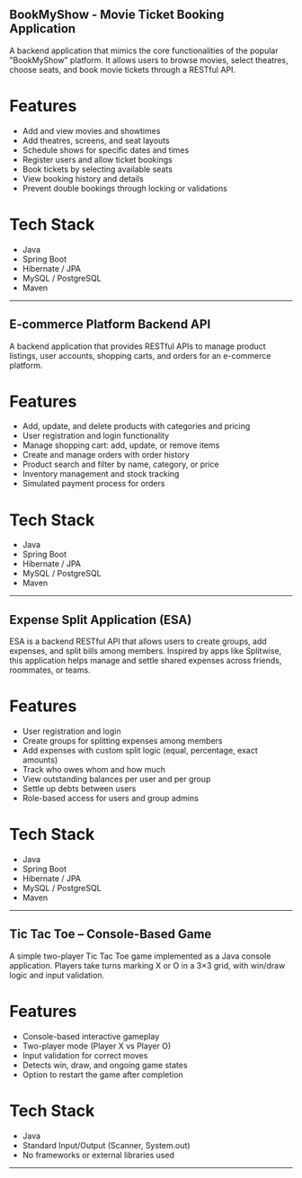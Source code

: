 ## BookMyShow - Movie Ticket Booking Application
A backend application that mimics the core functionalities of the popular "BookMyShow" platform. It allows users to browse movies, select theatres, choose seats, and book movie tickets through a RESTful API.

# Features
- Add and view movies and showtimes
- Add theatres, screens, and seat layouts
- Schedule shows for specific dates and times
- Register users and allow ticket bookings
- Book tickets by selecting available seats
- View booking history and details
- Prevent double bookings through locking or validations

# Tech Stack
- Java
- Spring Boot
- Hibernate / JPA
- MySQL / PostgreSQL
- Maven
---------------------------------------------------------------------------------------------------------------------------------------------------------------------------------------------------------------------------------------------------------------------------------------------


## E-commerce Platform Backend API
A backend application that provides RESTful APIs to manage product listings, user accounts, shopping carts, and orders for an e-commerce platform.

# Features
- Add, update, and delete products with categories and pricing
- User registration and login functionality
- Manage shopping cart: add, update, or remove items
- Create and manage orders with order history
- Product search and filter by name, category, or price
- Inventory management and stock tracking
- Simulated payment process for orders
  
# Tech Stack
- Java
- Spring Boot
- Hibernate / JPA
- MySQL / PostgreSQL
- Maven

---------------------------------------------------------------------------------------------------------------------------------------------------------------------------------------------------------------------------------------------------------------------------------------------


## Expense Split Application (ESA)
ESA is a backend RESTful API that allows users to create groups, add expenses, and split bills among members. Inspired by apps like Splitwise, this application helps manage and settle shared expenses across friends, roommates, or teams.

# Features
- User registration and login
- Create groups for splitting expenses among members
- Add expenses with custom split logic (equal, percentage, exact amounts)
- Track who owes whom and how much
- View outstanding balances per user and per group
- Settle up debts between users
- Role-based access for users and group admins

# Tech Stack
- Java
- Spring Boot
- Hibernate / JPA
- MySQL / PostgreSQL
- Maven

---------------------------------------------------------------------------------------------------------------------------------------------------------------------------------------------------------------------------------------------------------------------------------------------

## Tic Tac Toe – Console-Based Game

A simple two-player Tic Tac Toe game implemented as a Java console application. Players take turns marking X or O in a 3×3 grid, with win/draw logic and input validation.


# Features

- Console-based interactive gameplay
- Two-player mode (Player X vs Player O)
- Input validation for correct moves
- Detects win, draw, and ongoing game states
- Option to restart the game after completion


# Tech Stack

- Java
- Standard Input/Output (Scanner, System.out)
- No frameworks or external libraries used

---------------------------------------------------------------------------------------------------------------------------------------------------------------------------------------------------------------------------------------------------------------------------------------------






